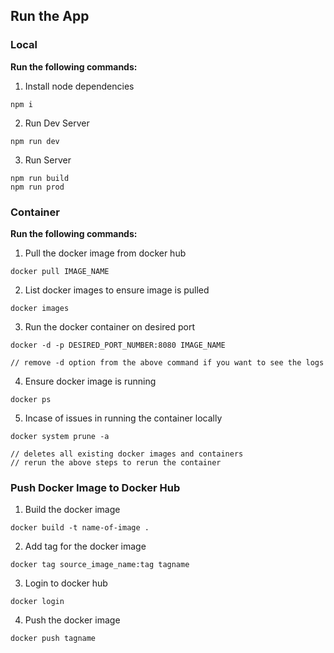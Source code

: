 ## Run the App

### Local

**Run the following commands:**

1. Install node dependencies

```
npm i
```

2. Run Dev Server

```
npm run dev
```

3. Run Server

```
npm run build
npm run prod
```

### Container

**Run the following commands:**

1. Pull the docker image from docker hub

```
docker pull IMAGE_NAME
```

2. List docker images to ensure image is pulled

```
docker images
```

3. Run the docker container on desired port

```
docker -d -p DESIRED_PORT_NUMBER:8080 IMAGE_NAME

// remove -d option from the above command if you want to see the logs
```

4. Ensure docker image is running

```
docker ps
```

5. Incase of issues in running the container locally

```
docker system prune -a

// deletes all existing docker images and containers
// rerun the above steps to rerun the container
```

### Push Docker Image to Docker Hub

1. Build the docker image

```
docker build -t name-of-image .
```

2. Add tag for the docker image

```
docker tag source_image_name:tag tagname
```

3. Login to docker hub

```
docker login
```

4. Push the docker image

```
docker push tagname
```
